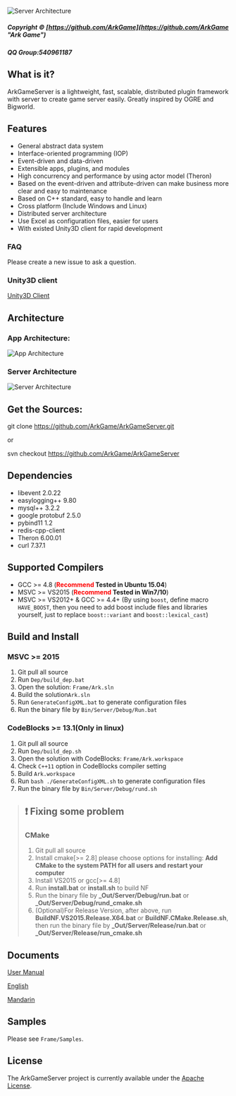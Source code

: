 ![Server Architecture](https://raw.githubusercontent.com/ArkGame/ArkGameServer/master/doc/asserts/imgs/ArkGameServer.png)

##### Copyright © [https://github.com/ArkGame](https://github.com/ArkGame "Ark Game")

##### QQ Group:540961187

## What is it?

ArkGameServer is a lightweight, fast, scalable, distributed plugin framework with server to create game server easily. Greatly inspired by OGRE and Bigworld.

## Features
- General abstract data system
- Interface-oriented programming (IOP)
- Event-driven and data-driven
- Extensible apps, plugins, and modules
- High concurrency and performance by using actor model (Theron)
- Based on the event-driven and attribute-driven can make business more clear and easy to maintenance
- Based on C++ standard, easy to handle and learn
- Cross platform (Include Windows and Linux)
- Distributed server architecture
- Use Excel as configuration files, easier for users
- With existed Unity3D client for rapid development

### FAQ
Please create a new issue to ask a question.

### Unity3D client
[Unity3D Client](https://github.com/ArkGame/ArkClient-Unity3D)

## Architecture

### App Architecture:
![App Architecture](https://raw.githubusercontent.com/ArkGame/ArkGameFrame/master/Doc/asserts/imgs/AppArchitecture.png)

### Server Architecture
![Server Architecture](https://raw.githubusercontent.com/ArkGame/ArkGameFrame/master/Doc/asserts/imgs/ServerArchitecture.png)

## Get the Sources:

git clone https://github.com/ArkGame/ArkGameServer.git

or

svn checkout https://github.com/ArkGame/ArkGameServer


## Dependencies

- libevent 2.0.22
- easylogging++ 9.80
- mysql++ 3.2.2
- google protobuf 2.5.0
- pybind11 1.2
- redis-cpp-client 
- Theron 6.00.01
- curl 7.37.1

## Supported Compilers

* GCC >= 4.8 (**<font color=red>Recommend</font> Tested in Ubuntu 15.04**)
* MSVC >= VS2015 (**<font color=red>Recommend</font> Tested in Win7/10**)
* MSVC >= VS2012+ & GCC >= 4.4+ (By using ```boost```, define macro ```HAVE_BOOST```, then you need to add boost include files and libraries yourself, just to replace ```boost::variant``` and ```boost::lexical_cast```)

## Build and Install
### MSVC >= 2015

1. Git pull all source
2. Run ```Dep/build_dep.bat```
3. Open the solution: ```Frame/Ark.sln```
4. Build the solution```Ark.sln```
5. Run ```GenerateConfigXML.bat``` to generate configuration files
6. Run the binary file by ```Bin/Server/Debug/Run.bat```

### CodeBlocks >= 13.1(Only in linux)

1. Git pull all source
2. Run ```Dep/build_dep.sh```
3. Open the solution with CodeBlocks: ```Frame/Ark.workspace```
4. Check ```C++11``` option in CodeBlocks compiler setting
5. Build ```Ark.workspace```
6. Run ```bash ./GenerateConfigXML.sh``` to generate configuration files
6. Run the binary file by ```Bin/Server/Debug/rund.sh```

> ## :exclamation: Fixing some problem
> ### CMake
> 1. Git pull all source
> 2. Install cmake[>= 2.8] please choose options for installing: **Add CMake to the system PATH for all users and restart your computer**
> 3. Install VS2015 or gcc[>= 4.8]
> 4. Run **install.bat** or **install.sh** to build NF
> 5. Run the binary file by **_Out/Server/Debug/run.bat** or **_Out/Server/Debug/rund_cmake.sh**
> 6. (Optional)For Release Version, after above, run **BuildNF.VS2015.Release.X64.bat** or **BuildNF.CMake.Release.sh**, then run the binary file by **_Out/Server/Release/run.bat** or **_Out/Server/Release/run_cmake.sh**

## Documents
[User Manual](https://arkgame.github.io/ArkGameFrame/)

[English](https://github.com/ArkGame/ArkGameFrame/blob/master/Doc/doc_EN.md)

[Mandarin](https://github.com/ArkGame/ArkGameFrame/blob/master/Doc/doc_ZH.md)

## Samples
Please see ```Frame/Samples```.

## License
The ArkGameServer project is currently available under the [Apache License](https://github.com/ArkGame/ArkGameServer/blob/master/LICENSE).